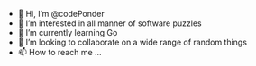- 👋 Hi, I’m @codePonder
- 👀 I’m interested in all manner of software puzzles
- 🌱 I’m currently learning Go
- 💞️ I’m looking to collaborate on a wide range of random things
- 📫 How to reach me ...

<!---
codePonder/codePonder is a ✨ special ✨ repository because its `README.md` (this file) appears on your GitHub profile.
You can click the Preview link to take a look at your changes.
--->
